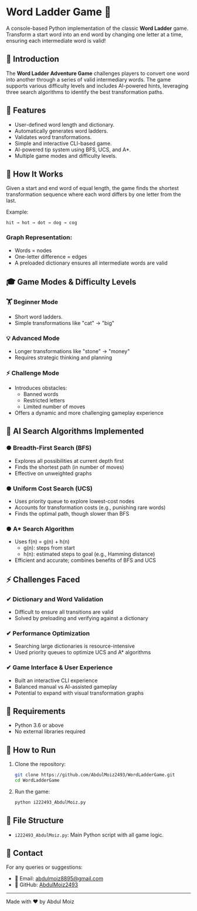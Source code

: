# Word Ladder Game 🧩

A console-based Python implementation of the classic **Word Ladder** game. Transform a start word into an end word by changing one letter at a time, ensuring each intermediate word is valid!

## 📌 Introduction

The **Word Ladder Adventure Game** challenges players to convert one word into another through a series of valid intermediary words. The game supports various difficulty levels and includes AI-powered hints, leveraging three search algorithms to identify the best transformation paths.

## 📌 Features

- User-defined word length and dictionary.
- Automatically generates word ladders.
- Validates word transformations.
- Simple and interactive CLI-based game.
- AI-powered tip system using BFS, UCS, and A*.
- Multiple game modes and difficulty levels.

## 🧠 How It Works

Given a start and end word of equal length, the game finds the shortest transformation sequence where each word differs by one letter from the last.

Example:
```
hit → hot → dot → dog → cog
```

### Graph Representation:
- Words = nodes
- One-letter difference = edges
- A preloaded dictionary ensures all intermediate words are valid

## 🎓 Game Modes & Difficulty Levels

### 🏋️ Beginner Mode
- Short word ladders.
- Simple transformations like "cat" → "big"

### 💡 Advanced Mode
- Longer transformations like "stone" → "money"
- Requires strategic thinking and planning

### ⚡ Challenge Mode
- Introduces obstacles:
  - Banned words
  - Restricted letters
  - Limited number of moves
- Offers a dynamic and more challenging gameplay experience

## 🤖 AI Search Algorithms Implemented

### ● Breadth-First Search (BFS)
- Explores all possibilities at current depth first
- Finds the shortest path (in number of moves)
- Effective on unweighted graphs

### ● Uniform Cost Search (UCS)
- Uses priority queue to explore lowest-cost nodes
- Accounts for transformation costs (e.g., punishing rare words)
- Finds the optimal path, though slower than BFS

### ● A* Search Algorithm
- Uses f(n) = g(n) + h(n)
  - g(n): steps from start
  - h(n): estimated steps to goal (e.g., Hamming distance)
- Efficient and accurate; combines benefits of BFS and UCS

## ⚡ Challenges Faced

### ✔ Dictionary and Word Validation
- Difficult to ensure all transitions are valid
- Solved by preloading and verifying against a dictionary

### ✔ Performance Optimization
- Searching large dictionaries is resource-intensive
- Used priority queues to optimize UCS and A* algorithms

### ✔ Game Interface & User Experience
- Built an interactive CLI experience
- Balanced manual vs AI-assisted gameplay
- Potential to expand with visual transformation graphs

## 💠 Requirements

- Python 3.6 or above
- No external libraries required

## 🚀 How to Run

1. Clone the repository:
   ```bash
   git clone https://github.com/AbdulMoiz2493/WordLadderGame.git
   cd WordLadderGame
   ```

2. Run the game:
   ```bash
   python i222493_AbdulMoiz.py
   ```

## 📄 File Structure

- `i222493_AbdulMoiz.py`: Main Python script with all game logic.

## 📧 Contact

For any queries or suggestions:

- 📧 Email: [abdulmoiz8895@gmail.com](mailto:abdulmoiz8895@gmail.com)
- 💙 GitHub: [AbdulMoiz2493](https://github.com/AbdulMoiz2493)

---

Made with ❤️ by Abdul Moiz


